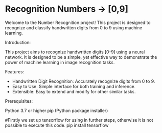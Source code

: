 # Recognition Numbers -> [0,9]

Welcome to the Number Recognition project! This project is designed to recognize and classify handwritten digits from 0 to 9 using machine learning.

Introduction:

This project aims to recognize handwritten digits [0-9] using a neural network. It is designed to be a simple, yet effective way to demonstrate the power of machine learning in image recognition tasks.

Features:

- Handwritten Digit Recognition: Accurately recognize digits from 0 to 9.
- Easy to Use: Simple interface for both training and inference.
- Extensible: Easy to extend and modify for other similar tasks.

Prerequisites:

Python 3.7 or higher
pip (Python package installer)

#Firstly we set up tensorflow for using in further steps, otherwise it is not possible to execute this code.
pip install tensorflow

